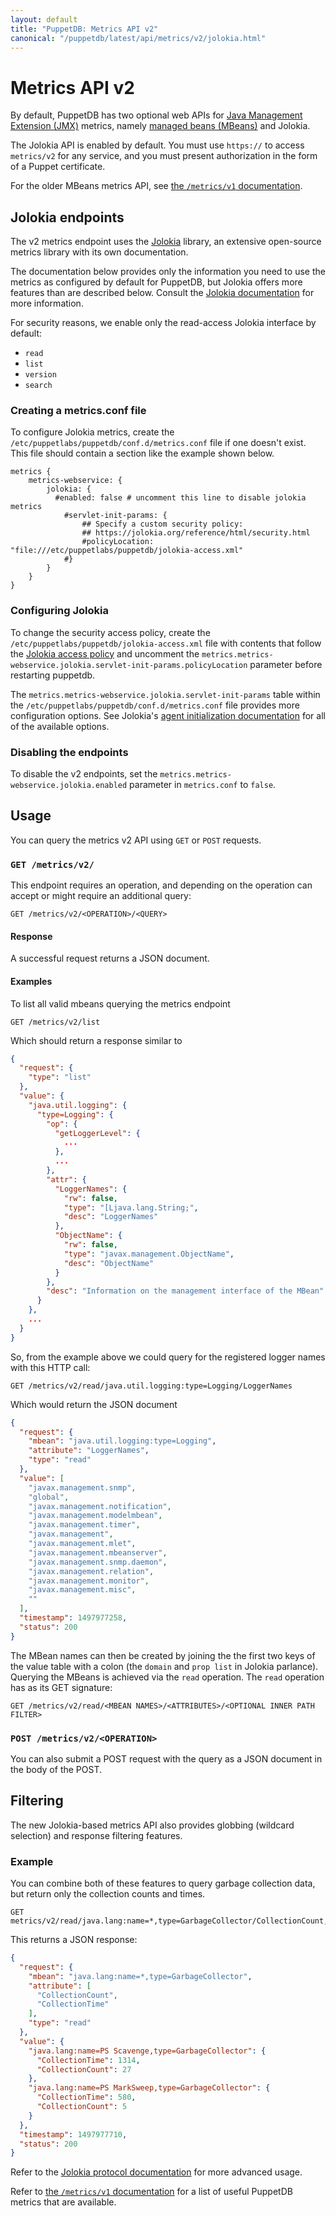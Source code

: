 ```yaml
---
layout: default
title: "PuppetDB: Metrics API v2"
canonical: "/puppetdb/latest/api/metrics/v2/jolokia.html"
---
```


# Metrics API v2

By default, PuppetDB has two optional web APIs for
[Java Management Extension (JMX)](https://docs.oracle.com/javase/tutorial/jmx/index.html)
metrics, namely [managed beans (MBeans)](https://docs.oracle.com/javase/tutorial/jmx/mbeans/) and Jolokia.

The Jolokia API is enabled by default. You must use `https://` to access `metrics/v2` for any service, and you must present authorization in the form of a Puppet certificate.

For the older MBeans metrics API, see [the `/metrics/v1` documentation](../v1/mbeans.markdown).

## Jolokia endpoints

The v2 metrics endpoint uses the [Jolokia](https://jolokia.org) library, an
extensive open-source metrics library with its own documentation.

The documentation below provides only the information you need to use the metrics
as configured by default for PuppetDB, but Jolokia offers more features than
are described below. Consult the [Jolokia documentation](https://jolokia.org/documentation.html)
for more information.

For security reasons, we enable only the read-access Jolokia interface by default:

-   `read`
-   `list`
-   `version`
-   `search`

### Creating a metrics.conf file
To configure Jolokia metrics, create the `/etc/puppetlabs/puppetdb/conf.d/metrics.conf`
file if one doesn't exist. This file should contain a section like the example shown
below.
```
metrics {
    metrics-webservice: {
        jolokia: {
          #enabled: false # uncomment this line to disable jolokia metrics
            #servlet-init-params: {
                ## Specify a custom security policy:
                ## https://jolokia.org/reference/html/security.html
                #policyLocation: "file:///etc/puppetlabs/puppetdb/jolokia-access.xml"
            #}
        }
    }
}
```

### Configuring Jolokia

To change the security access policy, create the `/etc/puppetlabs/puppetdb/jolokia-access.xml`
file with contents that follow the [Jolokia access policy](https://jolokia.org/reference/html/security.html)
and uncomment the `metrics.metrics-webservice.jolokia.servlet-init-params.policyLocation`
parameter before restarting puppetdb.

The `metrics.metrics-webservice.jolokia.servlet-init-params` table
within the `/etc/puppetlabs/puppetdb/conf.d/metrics.conf` file provides more configuration options. See Jolokia's [agent initialization documentation](https://jolokia.org/reference/html/agents.html#agent-war-init-params) for all of the available options.

### Disabling the endpoints

To disable the v2 endpoints, set the `metrics.metrics-webservice.jolokia.enabled` parameter in `metrics.conf` to `false`.

## Usage

You can query the metrics v2 API using `GET` or `POST` requests.

### `GET /metrics/v2/`

This endpoint requires an operation, and depending on the operation can accept or might require an additional query:

```
GET /metrics/v2/<OPERATION>/<QUERY>
```

#### Response

A successful request returns a JSON document.

#### Examples

To list all valid mbeans querying the metrics endpoint

    GET /metrics/v2/list

Which should return a response similar to

``` json
{
  "request": {
    "type": "list"
  },
  "value": {
    "java.util.logging": {
      "type=Logging": {
        "op": {
          "getLoggerLevel": {
            ...
          },
          ...
        },
        "attr": {
          "LoggerNames": {
            "rw": false,
            "type": "[Ljava.lang.String;",
            "desc": "LoggerNames"
          },
          "ObjectName": {
            "rw": false,
            "type": "javax.management.ObjectName",
            "desc": "ObjectName"
          }
        },
        "desc": "Information on the management interface of the MBean"
      }
    },
    ...
  }
}
```

So, from the example above we could query for the registered logger names with
this HTTP call:

    GET /metrics/v2/read/java.util.logging:type=Logging/LoggerNames

Which would return the JSON document

``` json
{
  "request": {
    "mbean": "java.util.logging:type=Logging",
    "attribute": "LoggerNames",
    "type": "read"
  },
  "value": [
    "javax.management.snmp",
    "global",
    "javax.management.notification",
    "javax.management.modelmbean",
    "javax.management.timer",
    "javax.management",
    "javax.management.mlet",
    "javax.management.mbeanserver",
    "javax.management.snmp.daemon",
    "javax.management.relation",
    "javax.management.monitor",
    "javax.management.misc",
    ""
  ],
  "timestamp": 1497977258,
  "status": 200
}
```

The MBean names can then be created by joining the the first two keys of the
value table with a colon (the `domain` and `prop list` in Jolokia parlance).
Querying the MBeans is achieved via the `read` operation. The `read` operation
has as its GET signature:

    GET /metrics/v2/read/<MBEAN NAMES>/<ATTRIBUTES>/<OPTIONAL INNER PATH FILTER>

### `POST /metrics/v2/<OPERATION>`

You can also submit a POST request with the query as a JSON document in the body of the POST.

## Filtering

The new Jolokia-based metrics API also provides globbing (wildcard selection) and response filtering features.

### Example

You can combine both of these features to query garbage collection data, but return only the collection counts and times.

```
GET metrics/v2/read/java.lang:name=*,type=GarbageCollector/CollectionCount,CollectionTime
```

This returns a JSON response:

``` json
{
  "request": {
    "mbean": "java.lang:name=*,type=GarbageCollector",
    "attribute": [
      "CollectionCount",
      "CollectionTime"
    ],
    "type": "read"
  },
  "value": {
    "java.lang:name=PS Scavenge,type=GarbageCollector": {
      "CollectionTime": 1314,
      "CollectionCount": 27
    },
    "java.lang:name=PS MarkSweep,type=GarbageCollector": {
      "CollectionTime": 580,
      "CollectionCount": 5
    }
  },
  "timestamp": 1497977710,
  "status": 200
}
```

Refer to the
[Jolokia protocol documentation](https://jolokia.org/reference/html/protocol.html)
for more advanced usage.

Refer to [the `/metrics/v1` documentation](../v1/mbeans.markdown#useful-metrics) for a list
of useful PuppetDB metrics that are available.
